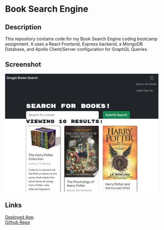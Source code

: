 # Book Search Engine

## Description 
This repository contains code for my Book Search Engine coding bootcamp assignment. It uses a React Frontend, Express backend, a MongoDB Database, and Apollo Client/Server configuration for GraphQL Queries. 

## Screenshot
![./assets/screenshot.JPG](./assets/screenshot.JPG)  

## Links
[Deployed App](https://book-search-engine-jacee94.herokuapp.com/)  
[Github Repo](https://github.com/Jacee94/book-search-engine)